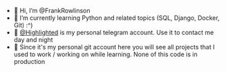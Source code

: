- 🙋‍ Hi, I’m @FrankRowlinson
- 🥑 I’m currently learning Python and related topics (SQL, Django, Docker, Git) :^)
- 🐋 [@Highlighted](https://t.me/Highlighted) is my personal telegram account. Use it to contact me day and night
- 🚩 Since it's my personal git account here you will see all projects that I used to work / working on while learning. None of this code is in production

<!---
FrankRowlinson/FrankRowlinson is a ✨ special ✨ repository because its `README.md` (this file) appears on your GitHub profile.
You can click the Preview link to take a look at your changes.
--->
